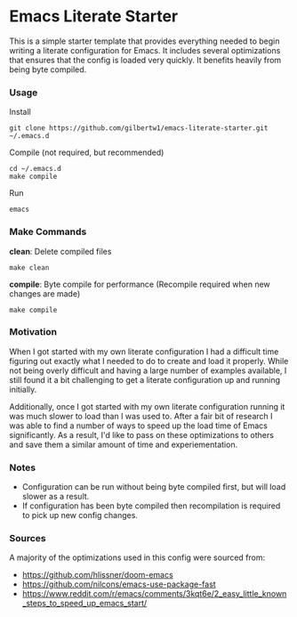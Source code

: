 Emacs Literate Starter
======================

This is a simple starter template that provides everything needed to begin writing a literate
configuration for Emacs. It includes several optimizations that ensures that the config is
loaded very quickly. It benefits heavily from being byte compiled.


### Usage

Install

    git clone https://github.com/gilbertw1/emacs-literate-starter.git ~/.emacs.d

Compile (not required, but recommended)

    cd ~/.emacs.d
    make compile

Run

    emacs


### Make Commands

**clean**: Delete compiled files

    make clean

**compile**: Byte compile for performance (Recompile required when new changes are made)

    make compile


### Motivation

When I got started with my own literate configuration I had a difficult time figuring out
exactly what I needed to do to create and load it properly. While not being overly difficult
and having a large number of examples available, I still found it a bit challenging to get
a literate configuration up and running initially.

Additionally, once I got started with my own literate configuration running it was much slower
to load than I was used to. After a fair bit of research I was able to find a number of ways to
speed up the load time of Emacs significantly. As a result, I'd like to pass on these optimizations
to others and save them a similar amount of time and experiementation.


### Notes

* Configuration can be run without being byte compiled first, but will load slower as a result.
* If configuration has been byte compiled then recompilation is required to pick up new config changes.


### Sources
A majority of the optimizations used in this config were sourced from:

* https://github.com/hlissner/doom-emacs
* https://github.com/nilcons/emacs-use-package-fast
* https://www.reddit.com/r/emacs/comments/3kqt6e/2_easy_little_known_steps_to_speed_up_emacs_start/
